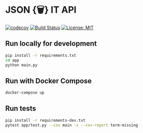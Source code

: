 # JSON {🗑} IT API

[![codecov](https://codecov.io/gh/jsonbinit/jsonbinit-api/branch/master/graph/badge.svg)](https://codecov.io/gh/jsonbinit/jsonbinit-api)
[![Build Status](https://travis-ci.org/jsonbinit/jsonbinit-api.svg?branch=master)](https://travis-ci.org/jsonbinit/jsonbinit-api)
[![License: MIT](https://img.shields.io/badge/License-MIT-blue.svg)](https://github.com/jsonbinit/jsonbinit-api/blob/master/LICENSE)

## Run locally for development

```sh
pip install -r requirements.txt
cd app
python main.py
```

## Run with Docker Compose

```sh
docker-compose up
```

## Run tests

```sh
pip install -r requirements-dev.txt
pytest app/test.py --cov main -s --cov-report term-missing
```
